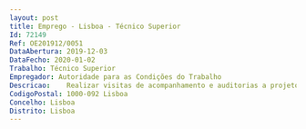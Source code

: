 ```yaml
--- 
layout: post
title: Emprego - Lisboa - Técnico Superior
Id: 72149
Ref: OE201912/0051
DataAbertura: 2019-12-03
DataFecho: 2020-01-02
Trabalho: Técnico Superior
Empregador: Autoridade para as Condições do Trabalho
Descricao:    Realizar visitas de acompanhamento e auditorias a projetos apoiados   Realizar ações de informação e sensibilização na área da SST junto de estabelecimentos de ensino e empresas   Participar em congressos, colóquios e seminários, como orador, no âmbito de temáticas da SST   Conceção de instrumentos de apoio às empresas, escolas, centro de formação entre outros (Listas de verificação, guias técnicos, folhetos, brochuras, vídeos)   Participação em grupos de trabalho internos e externos   Assegurar apoio técnico à direção da ACT e à direção de serviços, quando necessário  Elaboração de pareceres técnicos nos domínios de promoção de condições de SST e da prevenção dos riscos profissionais.
CodigoPostal: 1000-092 Lisboa
Concelho: Lisboa
Distrito: Lisboa
--- 
```

